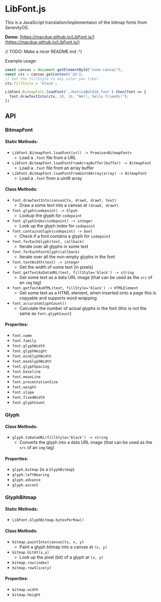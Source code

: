 # LibFont.js

This is a JavaScript translation/implementaion of the bitmap fonts from SerenityOS.

**Demo:** [https://macdue.github.io/LibFont.js/](https://macdue.github.io/LibFont.js/)

// TODO: Make a nicer README.md :^)

Example usage:
```js
const canvas = document.getElementById("some-canvas");
const ctx = canvas.getContext('2d');
// Set the fillStyle to any color you like!
ctx.fillStyle = 'black';

LibFont.BitmapFont.loadFont('./KaticaBold10.font').then(font => {
  font.drawTextInto(ctx, 10, 10, "Well, hello friends!");
})
```

## API

### BitmapFont

#### Static Methods:

- `LibFont.BitmapFont.loadFont(url) -> Promise<BitmapFont>`
  - Load a `.font` file from a URL
- `LibFont.BitmapFont.loadFontFromArrayBuffer(buffer) -> BitmapFont`
  - Load a `.font` file from an array buffer
- `LibFont.BitmapFont.loadFontFromUint8Array(array) -> BitmapFont`
  - Load a `.font` from a uint8 array

#### Class Methods:

- `font.drawTextInto(canvasCtx, drawX, drawY, text)`
  - Draw a some text into a canvas at `(drawX, drawY)`
- `font.glyph(codepoint) -> Glpyh`
  - Lookup the glyph for `codepoint`
- `font.glyphIndex(codepoint) -> integer`
  - Look up the glyph index for `codepoint`
- `font.containsGlyph(codepoint) -> bool`
  - Check if a font contains a glyph for `codepoint`
- `font.forEachGlyph(text, callback)`
  - Iterate over all glyphs in some text
- `font.forEachFontGlyph(callback)`
  - Iterate over all the non-empty glyphs in the font
- `font.textWidth(text) -> integer`
  - Get the width of some text (in pixels)
- `font.getTextAsDataURL(text, fillStyle='black') -> string`
  - Get some text as a data URL image (that can be used as the `src` of an `img` tag)
- `font.getTextAsHTML(text, fillStyle='black') -> HTMLElement`
  - Get some text as a HTML element, when inserted onto a page this is copyable and supports word wrapping
- `font.accurateGlyphCount()`
  - Calculate the number of actual glyphs in the font (this is not the same as `font.glyphCount`)

#### Properties:

- `font.name`
- `font.family`
- `font.glyphWidth`
- `font.glyphHeight`
- `font.minGlyphWidth`
- `font.maxGlyphWidth`
- `font.glyphSpacing`
- `font.baseline`
- `font.meanLine`
- `font.presentationSize`
- `font.weight`
- `font.slope`
- `font.fixedWidth`
- `font.glyphCount`

### Glyph

#### Class Methods:

- `glyph.toDataURL(fillStyle='black') -> string`
  - Converts the glyph into a data URL image (that can be used as the `src` of an `img` tag)

#### Properties:

- `glyph.bitmap` (is a `GlyphBitmap`)
- `glyph.leftBearing`
- `glyph.advance`
- `glyph.ascent`

### GlyphBitmap

#### Static Methods:

- `LibFont.GlyphBitmap.bytesPerRow()`

#### Class Methods:

- `bitmap.paintInto(canvasCtx, x, y)`
  - Paint a glyph bitmap into a canvas at `(x, y)`
- `bitmap.bitAt(x,y)`
  - Look up the pixel (bit) of a glyph at `(x, y)`
- `bitmap.row(index)`
- `bitmap.rowSlice(y)`

#### Properties:

- `bitmap.width`
- `bitmap.height`
